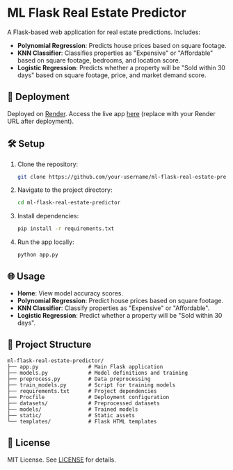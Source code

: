# ML Flask Real Estate Predictor

A Flask-based web application for real estate predictions. Includes:
- **Polynomial Regression**: Predicts house prices based on square footage.
- **KNN Classifier**: Classifies properties as "Expensive" or "Affordable" based on square footage, bedrooms, and location score.
- **Logistic Regression**: Predicts whether a property will be "Sold within 30 days" based on square footage, price, and market demand score.

## 🚀 Deployment
Deployed on [Render](https://render.com/). Access the live app [here](#) (replace with your Render URL after deployment).

## 🛠️ Setup
1. Clone the repository:
   ```bash
   git clone https://github.com/your-username/ml-flask-real-estate-predictor.git
   ```
2. Navigate to the project directory:
   ```bash
   cd ml-flask-real-estate-predictor
   ```
3. Install dependencies:
   ```bash
   pip install -r requirements.txt
   ```
4. Run the app locally:
   ```bash
   python app.py
   ```

## 🌐 Usage
- **Home**: View model accuracy scores.
- **Polynomial Regression**: Predict house prices based on square footage.
- **KNN Classifier**: Classify properties as "Expensive" or "Affordable".
- **Logistic Regression**: Predict whether a property will be "Sold within 30 days".

## 📂 Project Structure
```
ml-flask-real-estate-predictor/
├── app.py                # Main Flask application
├── models.py             # Model definitions and training
├── preprocess.py         # Data preprocessing
├── train_models.py       # Script for training models
├── requirements.txt      # Project dependencies
├── Procfile              # Deployment configuration
├── datasets/             # Preprocessed datasets
├── models/               # Trained models
├── static/               # Static assets
└── templates/            # Flask HTML templates
```

## 📄 License
MIT License. See [LICENSE](#) for details.
